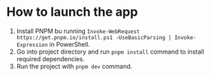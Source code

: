 # How to launch the app

1. Install PNPM bu running `Invoke-WebRequest https://get.pnpm.io/install.ps1 -UseBasicParsing | Invoke-Expression` in PowerShell.
2. Go into project directory and run `pnpm install` command to install required dependencies.
3. Run the project with `pnpm dev` command.
